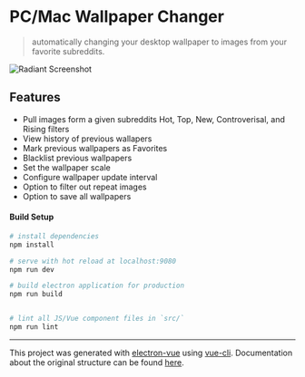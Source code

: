 # PC/Mac Wallpaper Changer

> automatically changing your desktop wallpaper to images from your favorite subreddits.

![Radiant Screenshot](https://i.imgur.com/7t0KKkN.png)

## Features
- Pull images form a given subreddits Hot, Top, New, Controverisal, and Rising filters
- View history of previous wallapers
- Mark previous wallpapers as Favorites
- Blacklist previous wallpapers
- Set the wallpaper scale
- Configure wallpaper update interval
- Option to filter out repeat images
- Option to save all wallpapers

#### Build Setup

``` bash
# install dependencies
npm install

# serve with hot reload at localhost:9080
npm run dev

# build electron application for production
npm run build


# lint all JS/Vue component files in `src/`
npm run lint

```

---

This project was generated with [electron-vue](https://github.com/SimulatedGREG/electron-vue) using [vue-cli](https://github.com/vuejs/vue-cli). Documentation about the original structure can be found [here](https://simulatedgreg.gitbooks.io/electron-vue/content/index.html).
